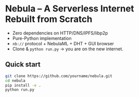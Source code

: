 # Nebula – A Serverless Internet Rebuilt from Scratch

- Zero dependencies on HTTP/DNS/IPFS/libp2p
- Pure-Python implementation
- `nb://` protocol + NebulaML + DHT + GUI browser
- Clone & `python run.py` → you are on the new internet.

## Quick start
```bash
git clone https://github.com/yourname/nebula.git
cd nebula
pip install -e .
python run.py
